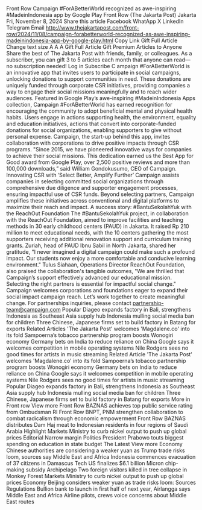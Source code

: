 # 

Front Row
Campaign #ForABetterWorld recognized as awe-inspiring #MadeinIndonesia app by Google Play
Front Row
(The Jakarta Post)
Jakarta
Fri, November 8, 2024
Share this article
Facebook
WhatApp
X
LinkedIn
Telegram
Email
http://www.thejakartapost.com/front-row/2024/11/08/campaign-forabetterworld-recognized-as-awe-inspiring-madeinindonesia-app-by-google-play.html
Copy Link
Gift Full Article
Change text size
A
A
A
Gift Full Article
Gift Premium Articles
to Anyone
Share the best of The Jakarta Post with friends, family, or colleagues. As a subscriber, you can gift 3 to 5 articles each month that anyone can read—no subscription needed!
Log in
Subscribe
C
ampaign #ForABetterWorld is an innovative app that invites users to participate in social campaigns, unlocking donations to support communities in need. These donations are uniquely funded through corporate CSR initiatives, providing companies a way to engage their social missions meaningfully and to reach wider audiences.
Featured in Google Play’s awe-inspiring #MadeinIndonesia Apps collection, Campaign #ForABetterWorld has earned recognition for encouraging the community to adopt beneficial mental and physical health habits. Users engage in actions supporting health, the environment, equality and education initiatives, actions that convert into corporate-funded donations for social organizations, enabling supporters to give without personal expense.
Campaign, the start-up behind this app, invites collaboration with corporations to drive positive impacts through CSR programs. "Since 2015, we have pioneered innovative ways for companies to achieve their social missions. This dedication earned us the Best App for Good award from Google Play, over 2,500 positive reviews and more than 100,000 downloads,” said William Gondokusumo, CEO of Campaign.
Innovating CSR with ‘Select Better, Amplify Further’
Campaign assists companies in selecting committed social organizations through comprehensive due diligence and supporter engagement processes, ensuring impactful use of CSR funds. Beyond selecting partners, Campaign amplifies these initiatives across conventional and digital platforms to maximize their reach and impact.
A success story: #BantuSekolahYuk with the ReachOut Foundation
The #BantuSekolahYuk project, in collaboration with the ReachOut Foundation, aimed to improve facilities and teaching methods in 30 early childhood centers (PAUD) in Jakarta. It raised Rp 210 million to meet educational needs, with the 10 centers gathering the most supporters receiving additional renovation support and curriculum training grants.
Zuriah, head of PAUD Ibnu Sabil in North Jakarta, shared her gratitude, "I never imagined a digital campaign could make such a profound impact. Our students now enjoy a more comfortable and conducive learning environment."
Tulus Siahaan, Operations Director ReachOut Foundation, also praised the collaboration's tangible outcomes, "We are thrilled that Campaign’s support effectively advanced our educational mission. Selecting the right partners is essential for impactful social change."
Campaign welcomes corporations and foundations eager to expand their social impact campaign reach. Let’s work together to create meaningful change. For partnerships inquiries, please contact
partnership-team@campaign.com
Popular
Diageo expands factory in Bali, strengthens Indonesia as Southeast Asia supply hub
Indonesia mulling social media ban for children
Three Chinese, Japanese firms set to build factory in Batang for exports
Related Articles
'The Jakarta Post' welcomes 'Magdalene.co' into its fold
Sampoerna’s tobacco partnership program boosts Wonogiri economy
Germany bets on India to reduce reliance on China
Google says it welcomes competition in mobile operating systems
Nile Rodgers sees no good times for artists in music streaming
Related Article
'The Jakarta Post' welcomes 'Magdalene.co' into its fold
Sampoerna’s tobacco partnership program boosts Wonogiri economy
Germany bets on India to reduce reliance on China
Google says it welcomes competition in mobile operating systems
Nile Rodgers sees no good times for artists in music streaming
Popular
Diageo expands factory in Bali, strengthens Indonesia as Southeast Asia supply hub
Indonesia mulling social media ban for children
Three Chinese, Japanese firms set to build factory in Batang for exports
More in Front row
View more
Front Row
BAZNAS achieves top public service rating from Ombudsman RI
Front Row
BNPT, PNM strengthen collaboration to combat radicalism through economic empowerment
Front Row
BAZNAS distributes Dam Haj meat to Indonesian residents in four regions of Saudi Arabia
Highlight
Markets
Ministry to curb nickel output to push up global prices
Editorial
Narrow margin
Politics
President Prabowo touts biggest spending on education in state budget
The Latest
View more
Economy
Chinese authorities are considering a weaker yuan as Trump trade risks loom, sources say
Middle East and Africa
Indonesia commences evacuation of 37 citizens in Damascus
Tech
US finalizes $6.1 billion Micron chip-making subsidy
Archipelago
Two foreign visitors killed in tree collapse in Monkey Forest
Markets
Ministry to curb nickel output to push up global prices
Economy
Beijing considers weaker yuan as trade risks loom: Sources
Regulations
Bullion bank to launch in first half of next year, Airlangga says
Middle East and Africa
Airline pilots, crews voice concerns about Middle East routes